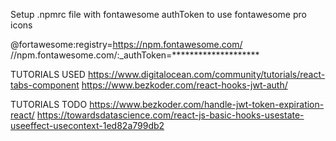 Setup .npmrc file with fontawesome authToken to use fontawesome pro icons

@fortawesome:registry=https://npm.fontawesome.com/
//npm.fontawesome.com/:_authToken=********************

TUTORIALS USED
https://www.digitalocean.com/community/tutorials/react-tabs-component
https://www.bezkoder.com/react-hooks-jwt-auth/

TUTORIALS TODO
https://www.bezkoder.com/handle-jwt-token-expiration-react/
https://towardsdatascience.com/react-js-basic-hooks-usestate-useeffect-usecontext-1ed82a799db2